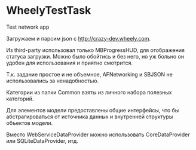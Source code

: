 WheelyTestTask
==============

Test network app

Загружаем и парсим json с http://crazy-dev.wheely.com.

Из third-party использовал только MBProgressHUD, для отображения статуса загрузки.
Можно было обойтись и без него, но уж больно он удобен для использования и приятно смотрится.

Т.к. задание простое и не объемное, AFNetworking и SBJSON не использовались за ненадобностью.

Категории из папки Common взяты из личного набора полезных категорий.

Для элементов модели предоставлены общие интерфейсы, что бы абстрагироваться от источника данных и внутренней структуры объектов модели.

Вместо WebServiceDataProvider можно использовать CoreDataProvider или SQLiteDataProvider, итд.